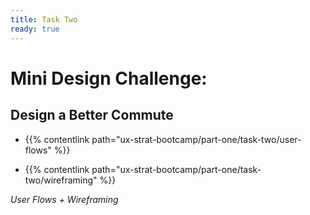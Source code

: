```yaml
---
title: Task Two
ready: true
---
```


# **Mini Design Challenge:**

## Design a Better Commute

- {{% contentlink path="ux-strat-bootcamp/part-one/task-two/user-flows" %}}

- {{% contentlink path="ux-strat-bootcamp/part-one/task-two/wireframing" %}}

*User Flows + Wireframing*